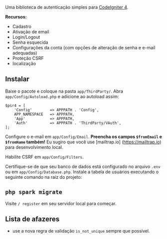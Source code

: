 Uma biblioteca de autenticação simples para [CodeIgniter 4](https://codeigniter.com).

**Recursos:**

- Cadastro
- Ativação de email
- Login/Logout
- Senha esquecida
- Configurações da conta (com opções de alteração de senha e e-mail adequadas)
- Proteção CSRF
- localização

## Instalar

Baixe o pacote e coloque na pasta `app/ThirdParty/`.
Abra `app/Config/Autoload.php` e adicione ao autoload assim:

```
$psr4 = [
    'Config'        => APPPATH . 'Config',
    APP_NAMESPACE   => APPPATH,
    'App'           => APPPATH,
    'Auth'          => APPPATH . 'ThirdParty/VAuth',
];
```

Configure o e-mail em `app/Config/Email`. 
**Preencha os campos `$fromEmail` e `$fromName` também!** 
Eu sugiro que você use [mailtrap.io] (https://mailtrap.io) para desenvolvimento local.

Habilite CSRF em `app/Config/Filters`.

Certifique-se de que seu banco de dados está configurado no arquivo `.env` ou em `app/Config/Database.php`. 
Instale a tabela de usuários executando o seguinte comando na raiz do projeto:

## `php spark migrate`

Visite `/ register` em seu servidor local para começar.

## Lista de afazeres

- use a nova regra de validação `is_not_unique` sempre que possível.
